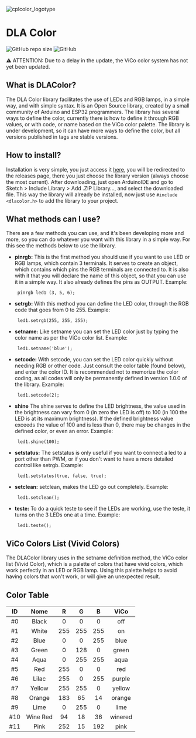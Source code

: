 ![cplcolor_logotype](https://user-images.githubusercontent.com/72569409/102688100-29cae600-41d3-11eb-9aa1-93bd714abf41.png)
# DLA Color
 
![GitHub repo size](https://img.shields.io/github/repo-size/guilhermeoliveiralopes/dlacolor?color=ff6464&label=size)
![GitHub](https://img.shields.io/github/license/guilhermeoliveiralopes/dlacolor?color=6ebdff)

⚠️ ATTENTION: Due to a delay in the update, the ViCo color system has not yet been updated.
 
## What is DLAColor?

The DLA Color library facilitates the use of LEDs and RGB lamps, in a simple way, and with simple syntax. It is an Open Source library, created by a small community of Arduino and ESP32 programmers. The library has several ways to define the color, currently there is how to define it through RGB values, or with code, or name based on the ViCo color palette. The library is under development, so it can have more ways to define the color, but all versions published in tags are stable versions.
 
## How to install?

Installation is very simple, you just access it [here](https://github.com/guilhermeollopes/dlacolor/releases/), you will be redirected to the releases page, there you just choose the library version (always choose the most current).
After downloading, just open ArduinoIDE and go to Sketch > Include Library > Add .ZIP Library..., and select the downloaded file. This way the library will already be installed, now just use `#include <dlacolor.h>` to add the library to your project.

## What methods can I use?
There are a few methods you can use, and it's been developing more and more, so you can do whatever you want with this library in a simple way. For this see the methods below to use the library.
 
* **pinrgb:** This is the first method you should use if you want to use LED or RGB lamps, which contain 3 terminals. It serves to create an object, which contains which pins the RGB terminals are connected to. It is also with it that you will declare the name of this object, so that you can use it in a simple way. It also already defines the pins as OUTPUT. Example:
 
       pinrgb led1 (3, 5, 6);
 
* **setrgb:** With this method you can define the LED color, through the RGB code that goes from 0 to 255. Example:

       led1.setrgb(255, 255, 255);
* **setname:** Like setname you can set the LED color just by typing the color name as per the ViCo color list. Example:

       led1.setname('blue');
* **setcode:** With setcode, you can set the LED color quickly without needing RGB or other code. Just consult the color table (found below), and enter the color ID. It is recommended not to memorize the color coding, as all codes will only be permanently defined in version 1.0.0 of the library. Example:
 
       led1.setcode(2);
* **shine** The shine serves to define the LED brightness, the value used in the brightness can vary from 0 (in zero the LED is off) to 100 (in 100 the LED is at its maximum brightness). If the defined brightness value exceeds the value of 100 and is less than 0, there may be changes in the defined color, or even an error. Example:
 
       led1.shine(100);
* **setstatus:** The setstatus is only useful if you want to connect a led to a port other than PWM, or if you don't want to have a more detailed control like setrgb. Example:
 
       led1.setstatus(true, false, true);
* **setclean:** setclean, makes the LED go out completely. Example:
 
       led1.setclean();
* **teste:** To do a quick teste to see if the LEDs are working, use the teste, it turns on the 3 LEDs one at a time. Example:
 
       led1.teste();
## ViCo Colors List (Vivid Colors)
The DLAColor library uses in the setname definition method, the ViCo color list (Vivid Color), which is a palette of colors that have vivid colors, which work perfectly in an LED or RGB lamp. Using this palette helps to avoid having colors that won't work, or will give an unexpected result.

## Color Table
 
ID | Nome | R | G | B | ViCo
:---: | :---: | :---: | :---: | :---: | :---:
#0 | Black | 0 | 0 | 0 | off
#1 | White | 255 | 255 | 255 | on
#2 | Blue | 0 | 0 | 255 | blue
#3 | Green | 0 | 128 | 0 | green
#4 | Aqua | 0 | 255 | 255 | aqua
#5 | Red | 255 | 0 | 0 | red
#6 | Lilac | 255 | 0 | 255 | purple
#7 | Yellow | 255 | 255 | 0 | yellow
#8 | Orange | 183 | 65 | 14 | orange
#9 | Lime | 0 | 255 | 0 | lime
#10 | Wine Red | 94 | 18 | 36 | winered
#11 | Pink | 252 | 15 | 192 |pink
